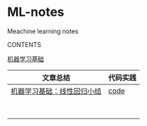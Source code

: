 # ML-notes
Meachine learning notes



CONTENTS

[机器学习基础](#base)



<a id='base'></a>

| 文章总结                                                     | 代码实践                                        |
| ------------------------------------------------------------ | ----------------------------------------------- |
| [机器学习基础：线性回归小结](./articles/ml_basic/机器学习基础：线性回归小结.md) | [code](./scripts/ml_basic/linear_regression.py) |
|                                                              |                                                 |
|                                                              |                                                 |
|                                                              |                                                 |
|                                                              |                                                 |
|                                                              |                                                 |
|                                                              |                                                 |
|                                                              |                                                 |
|                                                              |                                                 |

